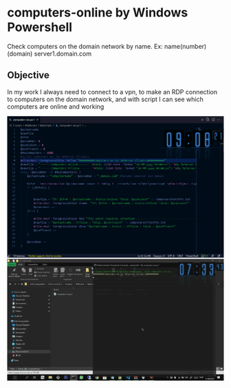 # computers-online  by Windows Powershell

<p>Check computers on the domain network by name. Ex: name(number)(domain) server1.domain.com </p>
<div>
<h2>Objective</h2>
 
  
  <p>
In my work I always need to connect to a vpn, to make an RDP connection to computers on the domain network, and with script I can see which computers are online and working 
</p>
<a href="#">
  <img src="./src/img/Inicio.png" />
   <img src="./src/img/1-00173.jpg" />   
</a>

</div>
